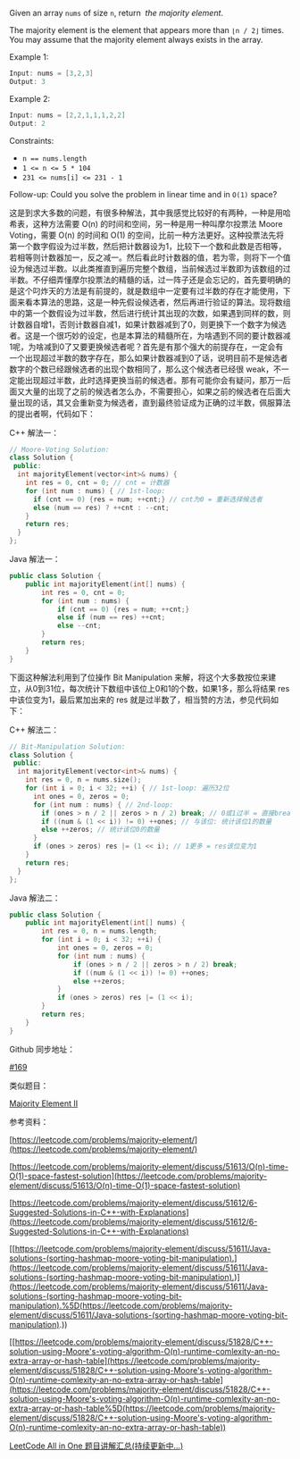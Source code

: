 Given an array `nums` of size `n`, return  _the majority element_.

The majority element is the element that appears more than `⌊n / 2⌋` times. You may assume that the majority element always exists in the array.

Example 1:

```cpp
Input: nums = [3,2,3]
Output: 3
```

Example 2:

```cpp
Input: nums = [2,2,1,1,1,2,2]
Output: 2
```

Constraints:

- `n == nums.length`
- `1 <= n <= 5 * 104`
- `231 <= nums[i] <= 231 - 1`

Follow-up: Could you solve the problem in linear time and in `O(1)` space?

这是到求大多数的问题，有很多种解法，其中我感觉比较好的有两种，一种是用哈希表，这种方法需要 O(n) 的时间和空间，另一种是用一种叫摩尔投票法 Moore Voting，需要 O(n) 的时间和 O(1) 的空间，比前一种方法更好。这种投票法先将第一个数字假设为过半数，然后把计数器设为1，比较下一个数和此数是否相等，若相等则计数器加一，反之减一。然后看此时计数器的值，若为零，则将下一个值设为候选过半数。以此类推直到遍历完整个数组，当前候选过半数即为该数组的过半数。不仔细弄懂摩尔投票法的精髓的话，过一阵子还是会忘记的，首先要明确的是这个叼炸天的方法是有前提的，就是数组中一定要有过半数的存在才能使用，下面来看本算法的思路，这是一种先假设候选者，然后再进行验证的算法。现将数组中的第一个数假设为过半数，然后进行统计其出现的次数，如果遇到同样的数，则计数器自增1，否则计数器自减1，如果计数器减到了0，则更换下一个数字为候选者。这是一个很巧妙的设定，也是本算法的精髓所在，为啥遇到不同的要计数器减1呢，为啥减到0了又要更换候选者呢？首先是有那个强大的前提存在，一定会有一个出现超过半数的数字存在，那么如果计数器减到0了话，说明目前不是候选者数字的个数已经跟候选者的出现个数相同了，那么这个候选者已经很 weak，不一定能出现超过半数，此时选择更换当前的候选者。那有可能你会有疑问，那万一后面又大量的出现了之前的候选者怎么办，不需要担心，如果之前的候选者在后面大量出现的话，其又会重新变为候选者，直到最终验证成为正确的过半数，佩服算法的提出者啊，代码如下：

C++ 解法一：

```cpp
// Moore-Voting Solution:
class Solution {
 public:
  int majorityElement(vector<int>& nums) {
    int res = 0, cnt = 0; // cnt = 计数器
    for (int num : nums) { // 1st-loop:
      if (cnt == 0) {res = num; ++cnt;} // cnt为0 = 重新选择候选者
      else (num == res) ? ++cnt : --cnt;
    }
    return res;
  }
};
```

Java 解法一：

```cpp
public class Solution {
    public int majorityElement(int[] nums) {
        int res = 0, cnt = 0;
        for (int num : nums) {
            if (cnt == 0) {res = num; ++cnt;}
            else if (num == res) ++cnt;
            else --cnt;
        }
        return res;
    }
}
```

下面这种解法利用到了位操作 Bit Manipulation 来解，将这个大多数按位来建立，从0到31位，每次统计下数组中该位上0和1的个数，如果1多，那么将结果 res 中该位变为1，最后累加出来的 res 就是过半数了，相当赞的方法，参见代码如下：

C++ 解法二：

```cpp
// Bit-Manipulation Solution:
class Solution {
 public:
  int majorityElement(vector<int>& nums) {
    int res = 0, n = nums.size();
    for (int i = 0; i < 32; ++i) { // 1st-loop: 遍历32位
      int ones = 0, zeros = 0;
      for (int num : nums) { // 2nd-loop:
        if (ones > n / 2 || zeros > n / 2) break; // 0或1过半 = 直接break
        if ((num & (1 << i)) != 0) ++ones; // 与该位: 统计该位1的数量
        else ++zeros; // 统计该位0的数量
      }
      if (ones > zeros) res |= (1 << i); // 1更多 = res该位变为1
    }
    return res;
  }
};
```

Java 解法二：

```cpp
public class Solution {
    public int majorityElement(int[] nums) {
        int res = 0, n = nums.length;
        for (int i = 0; i < 32; ++i) {
            int ones = 0, zeros = 0;
            for (int num : nums) {
                if (ones > n / 2 || zeros > n / 2) break;
                if ((num & (1 << i)) != 0) ++ones;
                else ++zeros;
            }
            if (ones > zeros) res |= (1 << i);
        }
        return res;
    }
}
```

Github 同步地址：

[#169](https://github.com/grandyang/leetcode/issues/169)

类似题目：

[Majority Element II](http://www.cnblogs.com/grandyang/p/4606822.html)

参考资料：

[https://leetcode.com/problems/majority-element/](https://leetcode.com/problems/majority-element/)

[](https://leetcode.com/problems/majority-element/discuss/51613/O(n)-time-O(1)-space-fastest-solution)[https://leetcode.com/problems/majority-element/discuss/51613/O(n)-time-O(1)-space-fastest-solution](https://leetcode.com/problems/majority-element/discuss/51613/O(n)-time-O(1)-space-fastest-solution)

[https://leetcode.com/problems/majority-element/discuss/51612/6-Suggested-Solutions-in-C++-with-Explanations](https://leetcode.com/problems/majority-element/discuss/51612/6-Suggested-Solutions-in-C++-with-Explanations)

[[https://leetcode.com/problems/majority-element/discuss/51611/Java-solutions-(sorting-hashmap-moore-voting-bit-manipulation).](https://leetcode.com/problems/majority-element/discuss/51611/Java-solutions-(sorting-hashmap-moore-voting-bit-manipulation).)](https://leetcode.com/problems/majority-element/discuss/51611/Java-solutions-(sorting-hashmap-moore-voting-bit-manipulation).%5D(https://leetcode.com/problems/majority-element/discuss/51611/Java-solutions-(sorting-hashmap-moore-voting-bit-manipulation).))

[[https://leetcode.com/problems/majority-element/discuss/51828/C++-solution-using-Moore's-voting-algorithm-O(n)-runtime-comlexity-an-no-extra-array-or-hash-table](https://leetcode.com/problems/majority-element/discuss/51828/C++-solution-using-Moore's-voting-algorithm-O(n)-runtime-comlexity-an-no-extra-array-or-hash-table](https://leetcode.com/problems/majority-element/discuss/51828/C++-solution-using-Moore's-voting-algorithm-O(n)-runtime-comlexity-an-no-extra-array-or-hash-table%5D(https://leetcode.com/problems/majority-element/discuss/51828/C++-solution-using-Moore's-voting-algorithm-O(n)-runtime-comlexity-an-no-extra-array-or-hash-table))

[LeetCode All in One 题目讲解汇总(持续更新中...)](http://www.cnblogs.com/grandyang/p/4606334.html)